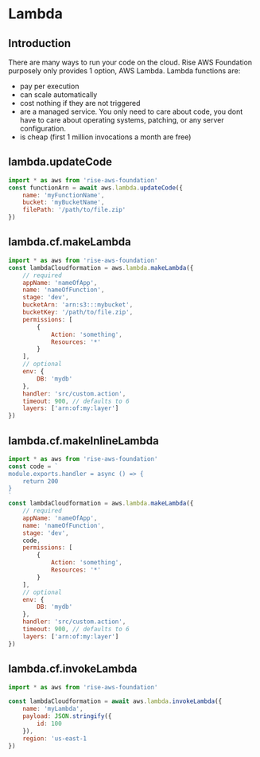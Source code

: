 # Lambda

## Introduction

There are many ways to run your code on the cloud. Rise AWS Foundation purposely only provides 1 option, AWS Lambda. Lambda functions are:

-   pay per execution
-   can scale automatically
-   cost nothing if they are not triggered
-   are a managed service. You only need to care about code, you dont have to care about operating systems, patching, or any server configuration.
-   is cheap (first 1 million invocations a month are free)

## lambda.updateCode

```js
import * as aws from 'rise-aws-foundation'
const functionArn = await aws.lambda.updateCode({
    name: 'myFunctionName',
    bucket: 'myBucketName',
    filePath: '/path/to/file.zip'
})
```

## lambda.cf.makeLambda

```js
import * as aws from 'rise-aws-foundation'
const lambdaCloudformation = aws.lambda.makeLambda({
    // required
    appName: 'nameOfApp',
    name: 'nameOfFunction',
    stage: 'dev',
    bucketArn: 'arn:s3:::mybucket',
    bucketKey: '/path/to/file.zip',
    permissions: [
        {
            Action: 'something',
            Resources: '*'
        }
    ],
    // optional
    env: {
        DB: 'mydb'
    },
    handler: 'src/custom.action',
    timeout: 900, // defaults to 6
    layers: ['arn:of:my:layer']
})
```

## lambda.cf.makeInlineLambda

```js
import * as aws from 'rise-aws-foundation'
const code = `
module.exports.handler = async () => {
    return 200
}
`
const lambdaCloudformation = aws.lambda.makeLambda({
    // required
    appName: 'nameOfApp',
    name: 'nameOfFunction',
    stage: 'dev',
    code,
    permissions: [
        {
            Action: 'something',
            Resources: '*'
        }
    ],
    // optional
    env: {
        DB: 'mydb'
    },
    handler: 'src/custom.action',
    timeout: 900, // defaults to 6
    layers: ['arn:of:my:layer']
})
```

## lambda.cf.invokeLambda

```js
import * as aws from 'rise-aws-foundation'

const lambdaCloudformation = await aws.lambda.invokeLambda({
    name: 'myLambda',
    payload: JSON.stringify({
        id: 100
    }),
    region: 'us-east-1
})
```
